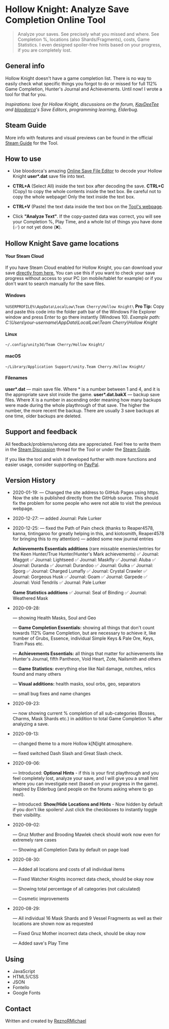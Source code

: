 # Hollow Knight: Analyze Save Completion Online Tool

> Analyze your saves. See precisely what you missed and where. See Completion %, locations (also Shards/Fragments), costs, Game Statistics. I even designed spoiler-free hints based on your progress, if you are completely lost.

## General info

Hollow Knight doesn't have a game completion list. There is no way to easily check what specific things you forgot to do or missed for full 112% Game Completion, Hunter's Journal and Achievements. Until now! I wrote a tool for that for you.

*Inspirations: love for Hollow Knight, discussions on the forum, [KayDeeTee](https://github.com/KayDeeTee/Hollow-Knight-SaveManager) and [bloodorca](https://bloodorca.github.io/hollow)'s Save Editors, programming learning, Elderbug.*

## Steam Guide

More info with features and visual previews can be found in the official [Steam Guide](https://steamcommunity.com/sharedfiles/filedetails/?id=2209910193) for the Tool.

## How to use

* Use bloodorca's amazing [Online Save File Editor](https://bloodorca.github.io/hollow) to decode your Hollow Knight **user\*.dat** save file into text.

* **CTRL+A** (Select All) inside the text box after decoding the save. **CTRL+C** (Copy) to copy the whole contents inside the text box. Be careful not to copy the whole webpage! Only the text inside the text box.

* **CTRL+V** (Paste) the text data inside the text box on the [Tool's webpage](http://reznortech.rf.gd/hollow-knight-completion/).

* Click **"Analyze Text"**. If the copy-pasted data was correct, you will see your Completion %, Play Time, and a whole list of things you have done (✅) or not yet done (❌).

## Hollow Knight Save game locations

#### Your Steam Cloud
If you have Steam Cloud enabled for Hollow Knight, you can download your save [directly from here.](https://store.steampowered.com/account/remotestorageapp/?appid=367520)
You can use this if you want to check your save progress without access to your PC (on mobile/tablet for example) or if you don't want to search manually for the save files.

#### Windows
`%USERPROFILE%\AppData\LocalLow\Team Cherry\Hollow Knight\`
**Pro Tip:** Copy and paste this code into the folder path bar of the Windows File Explorer window and press Enter to go there instantly (Windows 10).
*Example path: C:\Users\your-username\AppData\LocalLow\Team Cherry\Hollow Knight*

#### Linux
`~/.config/unity3d/Team Cherry/Hollow Knight/`

#### macOS
`~/Library/Application Support/unity.Team Cherry.Hollow Knight/`

#### Filenames

**user\*.dat** — main save file. Where \* is a number between 1 and 4, and it is the appropriate save slot inside the game.
**user\*.dat.bakX** — backup save files. Where X is a number in ascending order meaning how many backups were made during the whole playthrough of that save. The higher the number, the more recent the backup. There are usually 3 save backups at one time, older backups are deleted.

## Support and feedback

All feedback/problems/wrong data are appreciated. Feel free to write them in the [Steam Discussion](https://steamcommunity.com/app/367520/discussions/0/2915472677711090083/) thread for the Tool or under the [Steam Guide](https://steamcommunity.com/sharedfiles/filedetails/?id=2209910193).

If you like the tool and wish it developed further with more functions and easier usage, consider supporting on [PayPal](https://www.paypal.me/ReznoRMichael).

## Version History

* 2020-01-19:
  — Changed the site address to GitHub Pages using https. Now the site is published directly from the GitHub source. This should fix the problem for some people who were not able to visit the previous webpage.

* 2020-12-27:
  — added Journal: Pale Lurker

* 2020-12-25:
  — fixed the Path of Pain check (thanks to Reaper4578, kanna, tintingaroo for greatly helping in this, and kiotosmith, Reaper4578 for bringing this to my attention)
  — added some new journal entries

  **Achievements Essentials additions**
  (rare missable enemies/entries for the Keen Hunter/True Hunter/Hunter's Mark achievements)
  ✅ Journal: Maggot
  ✅ Journal: Lightseed
  ✅ Journal: Maskfly
  ✅ Journal: Aluba
  ✅ Journal: Duranda
  ✅ Journal: Durandoo
  ✅ Journal: Gulka
  ✅ Journal: Sporg
  ✅ Journal: Charged Lumafly
  ✅ Journal: Crystal Crawler
  ✅ Journal: Gorgeous Husk
  ✅ Journal: Goam
  ✅ Journal: Garpede
  ✅ Journal: Void Tendrils
  ✅ Journal: Pale Lurker

  **Game Statistics additions**
  ✅ Journal: Seal of Binding
  ✅ Journal: Weathered Mask

* 2020-09-28:

  — showing Health Masks, Soul and Geo

  — **Game Completion Essentials:** showing all things that don't count towards 112% Game Completion, but are necessary to achieve it, like number of Grubs, Essence, individual Simple Keys & Pale Ore, Keys, Tram Pass etc.

  — **Achievements Essentials:** all things that matter for achievements like Hunter's Journal, fifth Pantheon, Void Heart, Zote, Nailsmith and others

  — **Game Statistics:** everything else like Nail damage, notches, relics found and many others

  — **Visual additions:** health masks, soul orbs, geo, separators

  — small bug fixes and name changes

* 2020-09-23:

  — now showing current % completion of all sub-categories (Bosses, Charms, Mask Shards etc.) in addition to total Game Completion % after analyzing a save.

* 2020-09-13:

  — changed theme to a more Hollow k\[N\]ight atmosphere.

  — fixed switched Dash Slash and Great Slash check.

* 2020-09-06:

  — Introduced: **Optional Hints** - if this is your first playthrough and you feel completely lost, analyze your save, and I will give you a small hint where you can investigate next (based on your progress in the game). Inspired by Elderbug (and people on the forums asking where to go next).

  — Introduced: **Show/Hide Locations and Hints** - Now hidden by default if you don't like spoilers! Just click the checkboxes to instantly toggle their visibility.

* 2020-09-02:

  — Gruz Mother and Brooding Mawlek check should work now even for extremely rare cases

  — Showing all Completion Data by default on page load

* 2020-08-30:

  — Added all locations and costs of all individual items

  — Fixed Watcher Knights incorrect data check, should be okay now

  — Showing total percentage of all categories (not calculated)

  — Cosmetic improvements

* 2020-08-29:

  — All individual 16 Mask Shards and 9 Vessel Fragments as well as their locations are shown now as requested

  — Fixed Gruz Mother incorrect data check, should be okay now

  — Added save's Play Time

## Using

* JavaScript
* HTML5/CSS
* JSON
* Fontello
* Google Fonts

## Contact

Written and created by [ReznoRMichael](https://github.com/ReznoRMichael)
